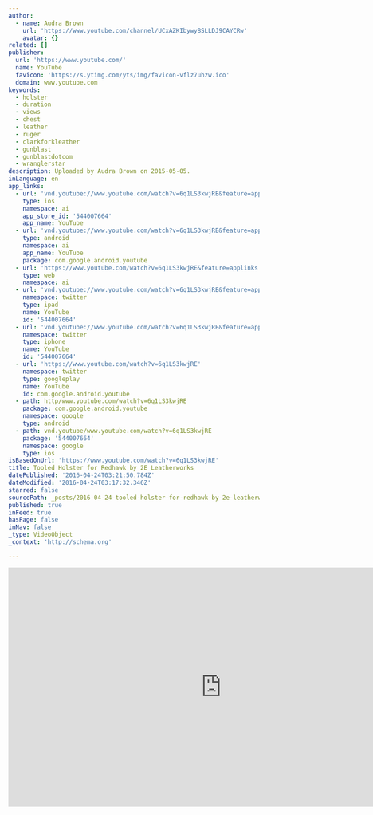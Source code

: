 ```yaml
---
author:
  - name: Audra Brown
    url: 'https://www.youtube.com/channel/UCxAZKIbywy8SLLDJ9CAYCRw'
    avatar: {}
related: []
publisher:
  url: 'https://www.youtube.com/'
  name: YouTube
  favicon: 'https://s.ytimg.com/yts/img/favicon-vflz7uhzw.ico'
  domain: www.youtube.com
keywords:
  - holster
  - duration
  - views
  - chest
  - leather
  - ruger
  - clarkforkleather
  - gunblast
  - gunblastdotcom
  - wranglerstar
description: Uploaded by Audra Brown on 2015-05-05.
inLanguage: en
app_links:
  - url: 'vnd.youtube://www.youtube.com/watch?v=6q1LS3kwjRE&feature=applinks'
    type: ios
    namespace: ai
    app_store_id: '544007664'
    app_name: YouTube
  - url: 'vnd.youtube://www.youtube.com/watch?v=6q1LS3kwjRE&feature=applinks'
    type: android
    namespace: ai
    app_name: YouTube
    package: com.google.android.youtube
  - url: 'https://www.youtube.com/watch?v=6q1LS3kwjRE&feature=applinks'
    type: web
    namespace: ai
  - url: 'vnd.youtube://www.youtube.com/watch?v=6q1LS3kwjRE&feature=applinks'
    namespace: twitter
    type: ipad
    name: YouTube
    id: '544007664'
  - url: 'vnd.youtube://www.youtube.com/watch?v=6q1LS3kwjRE&feature=applinks'
    namespace: twitter
    type: iphone
    name: YouTube
    id: '544007664'
  - url: 'https://www.youtube.com/watch?v=6q1LS3kwjRE'
    namespace: twitter
    type: googleplay
    name: YouTube
    id: com.google.android.youtube
  - path: http/www.youtube.com/watch?v=6q1LS3kwjRE
    package: com.google.android.youtube
    namespace: google
    type: android
  - path: vnd.youtube/www.youtube.com/watch?v=6q1LS3kwjRE
    package: '544007664'
    namespace: google
    type: ios
isBasedOnUrl: 'https://www.youtube.com/watch?v=6q1LS3kwjRE'
title: Tooled Holster for Redhawk by 2E Leatherworks
datePublished: '2016-04-24T03:21:50.784Z'
dateModified: '2016-04-24T03:17:32.346Z'
starred: false
sourcePath: _posts/2016-04-24-tooled-holster-for-redhawk-by-2e-leatherworks.md
published: true
inFeed: true
hasPage: false
inNav: false
_type: VideoObject
_context: 'http://schema.org'

---
```

<iframe src="https://cdn.embedly.com/widgets/media.html?src=https%3A%2F%2Fwww.youtube.com%2Fembed%2F6q1LS3kwjRE%3Ffeature%3Doembed&amp;url=https%3A%2F%2Fwww.youtube.com%2Fwatch%3Fv%3D6q1LS3kwjRE&amp;image=https%3A%2F%2Fi.ytimg.com%2Fvi%2F6q1LS3kwjRE%2Fhqdefault.jpg&amp;key=b7d04c9b404c499eba89ee7072e1c4f7&amp;type=text%2Fhtml&amp;schema=youtube" width="854" height="480" scrolling="no" frameborder="0" allowfullscreen="" style=""></iframe>